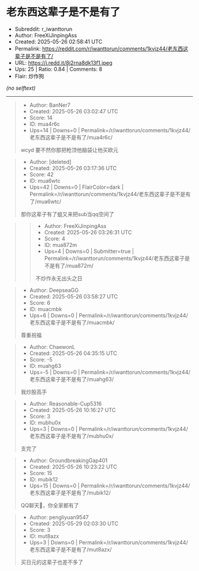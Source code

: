 # 老东西这辈子是不是有了

- Subreddit: r_iwanttorun
- Author: FreeXiJinpingAss
- Created: 2025-05-26 02:58:41 UTC
- Permalink: https://reddit.com/r/iwanttorun/comments/1kvjz44/老东西这辈子是不是有了/
- URL: https://i.redd.it/8j2rna8dk13f1.jpeg
- Ups: 25 | Ratio: 0.84 | Comments: 8
- Flair: 炒作狗

_(no selftext)_

---

> - Author: BanNer7
> - Created: 2025-05-26 03:02:47 UTC
> - Score: 14
> - ID: mua4r6c
> - Ups=14 | Downs=0 | Permalink=/r/iwanttorun/comments/1kvjz44/老东西这辈子是不是有了/mua4r6c/
>
> wcyd
> 要不然你那把枪顶他脑袋让他买欧元

> - Author: [deleted]
> - Created: 2025-05-26 03:17:36 UTC
> - Score: 42
> - ID: mua6wtc
> - Ups=42 | Downs=0 | FlairColor=dark | Permalink=/r/iwanttorun/comments/1kvjz44/老东西这辈子是不是有了/mua6wtc/
>
> 那你这辈子有了蛆又来把sub当qq空间了

>> - Author: FreeXiJinpingAss
>> - Created: 2025-05-26 03:26:31 UTC
>> - Score: 4
>> - ID: mua872m
>> - Ups=4 | Downs=0 | Submitter=true | Permalink=/r/iwanttorun/comments/1kvjz44/老东西这辈子是不是有了/mua872m/
>>
>> 不炒作永无出头之日

> - Author: DeepseaGG
> - Created: 2025-05-26 03:58:27 UTC
> - Score: 6
> - ID: muacmbk
> - Ups=6 | Downs=0 | Permalink=/r/iwanttorun/comments/1kvjz44/老东西这辈子是不是有了/muacmbk/
>
> 尊重祝福

> - Author: ChaewonL
> - Created: 2025-05-26 04:35:15 UTC
> - Score: -5
> - ID: muahg63
> - Ups=-5 | Downs=0 | Permalink=/r/iwanttorun/comments/1kvjz44/老东西这辈子是不是有了/muahg63/
>
> 我炒股高手

> - Author: Reasonable-Cup5316
> - Created: 2025-05-26 10:16:27 UTC
> - Score: 3
> - ID: mubhu0x
> - Ups=3 | Downs=0 | Permalink=/r/iwanttorun/comments/1kvjz44/老东西这辈子是不是有了/mubhu0x/
>
> 支完了

> - Author: GroundbreakingGap401
> - Created: 2025-05-26 10:23:22 UTC
> - Score: 15
> - ID: mubik12
> - Ups=15 | Downs=0 | Permalink=/r/iwanttorun/comments/1kvjz44/老东西这辈子是不是有了/mubik12/
>
> QQ聊天💬，你全家都有了

> - Author: pengliyuan9547
> - Created: 2025-05-29 02:03:30 UTC
> - Score: 3
> - ID: mut8azx
> - Ups=3 | Downs=0 | Permalink=/r/iwanttorun/comments/1kvjz44/老东西这辈子是不是有了/mut8azx/
>
> 买日元的这辈子也差不多了
